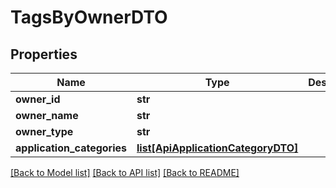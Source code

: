 # TagsByOwnerDTO

## Properties
Name | Type | Description | Notes
------------ | ------------- | ------------- | -------------
**owner_id** | **str** |  | [optional] 
**owner_name** | **str** |  | [optional] 
**owner_type** | **str** |  | [optional] 
**application_categories** | [**list[ApiApplicationCategoryDTO]**](ApiApplicationCategoryDTO.md) |  | [optional] 

[[Back to Model list]](../README.md#documentation-for-models) [[Back to API list]](../README.md#documentation-for-api-endpoints) [[Back to README]](../README.md)

